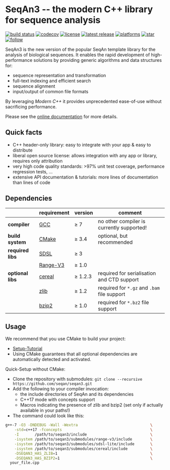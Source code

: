 # SeqAn3 -- the modern C++ library for sequence analysis

[![build status](https://img.shields.io/travis/seqan/seqan3/master.svg?logo=travis)](https://travis-ci.org/seqan/seqan3)
[![codecov](https://codecov.io/gh/seqan/seqan3/branch/master/graph/badge.svg?logo=codecov)](https://codecov.io/gh/seqan/seqan3)
[![license](https://img.shields.io/badge/license-BSD-green.svg)](https://github.com/seqan/seqan3/LICENSE.md)
[![latest release](https://img.shields.io/github/release/seqan/seqan3.svg)](https://github.com/seqan/seqan3/releases/latest)
[![platforms](https://img.shields.io/badge/platform-linux%20%7C%20bsd%20%7C%20osx-informational.svg)](https://docs.seqan.de/seqan/3-master-user/about_api.html)
[![star](https://img.shields.io/github/stars/seqan/seqan3.svg?style=social)](https://github.com/seqan/seqan3/stargazers)
[![follow](https://img.shields.io/twitter/follow/SeqAnLib.svg?label=follow&style=social)](https://twitter.com/seqanlib)

SeqAn3 is the new version of the popular SeqAn template library for the analysis of biological sequences.
It enables the rapid development of high-performance solutions by providing generic algorithms and data structures
for:

  * sequence representation and transformation
  * full-text indexing and efficient search
  * sequence alignment
  * input/output of common file formats

By leveraging *Modern C++* it provides unprecedented ease-of-use without sacrificing performance.

Please see the [online documentation](http://docs.seqan.de/seqan/3-master-user/) for more details.

## Quick facts

  * C++ header-only library: easy to integrate with your app & easy to distribute
  * liberal open source license: allows integration with any app or library, requires only attribution
  * very high code quality standards: >97% unit test coverage, performance regression tests, ...
  * extensive API documentation & tutorials: more lines of documentation than lines of code

## Dependencies

|                   | requirement                                          | version  | comment                                     |
|-------------------|------------------------------------------------------|----------|---------------------------------------------|
|**compiler**       | [GCC](http://gcc.gnu.org)                            | ≥ 7      | no other compiler is currently supported!   |
|**build system**   | [CMake](https://cmake.org)                           | ≥ 3.4    | optional, but recommended                   |
|**required libs**  | [SDSL](https://github.com/xxsds/sdsl-lite)           | ≥ 3      |                                             |
|                   | [Range-V3](https://github.com/ericniebler/range-v3)  | ≥ 1.0    |                                             |
|**optional libs**  | [cereal](https://github.com/USCiLab/cereal)          | ≥ 1.2.3  | required for serialisation and CTD support  |
|                   | [zlib](https://github.com/madler/zlib)               | ≥ 1.2    | required for `*.gz` and `.bam` file support |
|                   | [bzip2](http://www.bzip.org)                         | ≥ 1.0    | required for `*.bz2` file support           |

## Usage

We recommend that you use CMake to build your project:

  * [Setup-Tutorial](http://docs.seqan.de/seqan/3-master-user/setup.html)
  * Using CMake guarantees that all optional dependencies are automatically detected and activated.

Quick-Setup without CMake:

  * Clone the repository with submodules: `git clone --recursive https://github.com/seqan/seqan3.git`
  * Add the following to your compiler invocation:
    * the include directories of SeqAn and its dependencies
    * C++17 mode with concepts support
    * Macros indicating the presence of zlib and bzip2 (set only if actually available in your paths!)
  * The command could look like this:
```sh
g++-7 -O3 -DNDEBUG -Wall -Wextra                                \
    -std=c++17 -fconcepts                                       \
    -I       /path/to/seqan3/include                            \
    -isystem /path/to/seqan3/submodules/range-v3/include        \
    -isystem /path/to/seqan3/submodules/sdsl-lite/include       \
    -isystem /path/to/seqan3/submodules/cereal/include          \
    -DSEQAN3_HAS_ZLIB=1                                         \
    -DSEQAN3_HAS_BZIP2=1                                        \
  your_file.cpp
```
